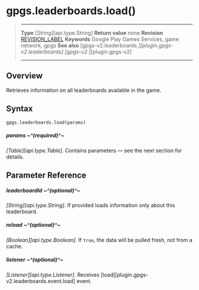 # gpgs.leaderboards.load()

> --------------------- ------------------------------------------------------------------------------------------
> __Type__              [String][api.type.String]
> __Return value__      none
> __Revision__          [REVISION_LABEL](REVISION_URL)
> __Keywords__          Google Play Games Services, game network, gpgs
> __See also__          [gpgs-v2.leaderboards.*][plugin.gpgs-v2.leaderboards]
>                       [gpgs-v2.*][plugin.gpgs-v2]
> --------------------- ------------------------------------------------------------------------------------------

## Overview

Retrieves information on all leaderboards available in the game.

## Syntax

	gpgs.leaderboards.load(params)

##### params ~^(required)^~
_[Table][api.type.Table]._ Contains parameters — see the next section for details.

## Parameter Reference

##### leaderboardId ~^(optional)^~
_[String][api.type.String]._ If provided loads information only about this leaderboard.

##### reload ~^(optional)^~
_[Boolean][api.type.Boolean]._ If `true`, the data will be pulled fresh, not from a cache.

##### listener ~^(optional)^~
_[Listener][api.type.Listener]._ Receives [load][plugin.gpgs-v2.leaderboards.event.load] event.